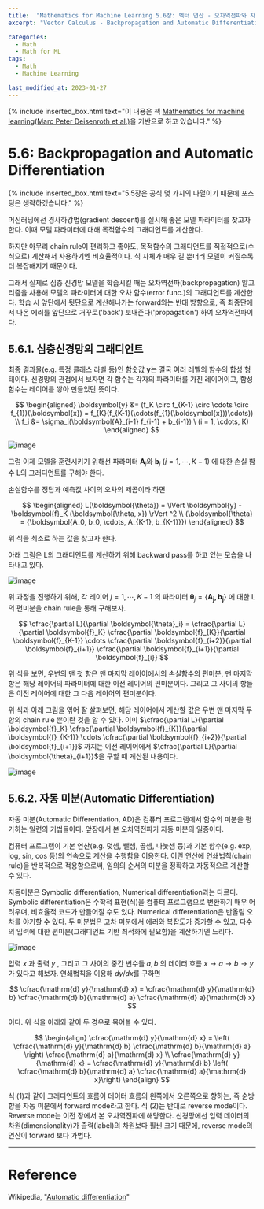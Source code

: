 ```yaml
---
title:  "Mathematics for Machine Learning 5.6장: 벡터 연산 - 오차역전파와 자동 미분"
excerpt: "Vector Calculus - Backpropagation and Automatic Differentiation"

categories:
  - Math
  - Math for ML
tags:
  - Math
  - Machine Learning

last_modified_at: 2023-01-27
---
```


{% include inserted_box.html text="이 내용은 책 <a href='https://mml-book.github.io/book/mml-book.pdf'>Mathematics for machine learning(Marc Peter Deisenroth et al.)</a>을 기반으로 하고 있습니다." %}

# 5.6: Backpropagation and Automatic Differentiation

{% include inserted_box.html text="5.5장은 공식 몇 가지의 나열이기 때문에 포스팅은 생략하겠습니다." %}

머신러닝에선 경사하강법(gradient descent)를 실시해 좋은 모델 파라미터를 찾고자 한다. 이때 모델 파라미터에 대해 목적함수의 그래디언트를 계산한다.

하지만 아무리 chain rule이 편리하고 좋아도, 목적함수의 그래디언트를 직접적으로(수식으로) 계산해서 사용하기엔 비효율적이다. 식 자체가 매우 길 뿐더러 모델이 커질수록 더 복잡해지기 때문이다.

그래서 실제로 심층 신경망 모델을 학습시킬 때는 오차역전파(backpropagation) 알고리즘을 사용해 모델의 파라미터에 대한 오차 함수(error func.)의 그래디언트를 계산한다. 학습 시 앞단에서 뒷단으로 계산해나가는 forward와는 반대 방향으로, 즉 최종단에서 나온 에러를 앞단으로 거꾸로('back') 보내준다('propagation') 하여 오차역전파이다.

## 5.6.1. 심층신경망의 그래디언트

최종 결과물(e.g. 특정 클래스 라벨 등)인 함숫값 $\boldsymbol{y}$는 결국 여러 레벨의 함수의 합성 형태이다. 신경망의 관점에서 보자면 각 함수는 각자의 파라미터를 가진 레이어이고, 함성함수는 레이어를 쌓아 만들었단 뜻이다.

$$
\begin{aligned}
  \boldsymbol{y} &= (f_K \circ f_{K-1} \circ \cdots \circ f_{1})(\boldsymbol{x}) = f_{K}(f_{K-1}(\cdots(f_{1}(\boldsymbol{x}))\cdots)) \\
  f_i &= \sigma_i(\boldsymbol{A}_{i-1} f_{i-1} + b_{i-1}) \ (i = 1, \cdots, K)
\end{aligned}
$$

![image](https://user-images.githubusercontent.com/69252153/214994215-93b70e08-df60-4538-bcd9-05bfee23691c.png)

그럼 이제 모델을 훈련시키기 위해선 파라미터 $\boldsymbol{A}_j$와 $\boldsymbol{b}_j$ ($j = 1, \cdots, K-1$) 에 대한 손실 함수 L의 그래디언트를 구해야 한다.

손실함수를 정답과 예측값 사이의 오차의 제곱이라 하면

$$
\begin{aligned}
  L(\boldsymbol{\theta}) = \lVert \boldsymbol{y} - \boldsymbol{f}_K (\boldsymbol{\theta, x}) \rVert ^2 \\
  (\boldsymbol{\theta} = {\boldsymbol{A_0, b_0, \cdots, A_{K-1}, b_{K-1}}})
\end{aligned}
$$

위 식을 최소로 하는 값을 찾고자 한다.

아래 그림은 L의 그래디언트를 계산하기 위해 backward pass를 하고 있는 모습을 나타내고 있다.

![image](https://user-images.githubusercontent.com/69252153/215253316-78dc95cb-3c7d-49f6-b4ea-dc3aa6739996.png)

위 과정을 진행하기 위해, 각 레이어 $j = 1, \cdots, K-1$ 의 파라미터 $\boldsymbol{\theta}_j = \{ \boldsymbol{A_j, b_j} \}$ 에 대한 L의 편미분을 chain rule을 통해 구해보자.

$$
\cfrac{\partial L}{\partial \boldsymbol{\theta}_i} = \cfrac{\partial L}{\partial \boldsymbol{f}_K} \cfrac{\partial \boldsymbol{f}_{K}}{\partial \boldsymbol{f}_{K-1}} \cdots \cfrac{\partial \boldsymbol{f}_{i+2}}{\partial \boldsymbol{f}_{i+1}} \cfrac{\partial \boldsymbol{f}_{i+1}}{\partial \boldsymbol{f}_{i}}
$$

위 식을 보면, 우변의 맨 첫 항은 맨 마지막 레이어에서의 손실함수의 편미분, 맨 마지막 항은 해당 레이어의 파라미터에 대한 이전 레이어의 편미분이다. 그리고 그 사이의 항들은 이전 레이어에 대한 그 다음 레이어의 편미분이다.

위 식과 아래 그림을 엮어 잘 살펴보면, 해당 레이어에서 계산할 값은 우변 맨 마지막 두 항의 chain rule 뿐이란 것을 알 수 있다. 이미 $\cfrac{\partial L}{\partial \boldsymbol{f}_K} \cfrac{\partial \boldsymbol{f}_{K}}{\partial \boldsymbol{f}_{K-1}} \cdots \cfrac{\partial \boldsymbol{f}_{i+2}}{\partial \boldsymbol{f}_{i+1}}$ 까지는 이전 레이어에서 $\cfrac{\partial L}{\partial \boldsymbol{\theta}_{i+1}}$을 구할 때 계산된 내용이다.

![image](https://user-images.githubusercontent.com/69252153/215031514-809d66b5-71f1-4737-af38-2802b54e518a.png)


## 5.6.2. 자동 미분(Automatic Differentiation)

자동 미분(Automatic Differentiation, AD)은 컴퓨터 프로그램에서 함수의 미분을 평가하는 일련의 기법들이다. 앞장에서 본 오차역전파가 자동 미분의 일종이다.

컴퓨터 프로그램이 기본 연산(e.g. 덧셈, 뺄셈, 곱셈, 나눗셈 등)과 기본 함수(e.g. exp, log, sin, cos 등)의 연속으로 계산을 수행함을 이용한다. 이런 연산에 연쇄법칙(chain rule)을 반복적으로 적용함으로써, 임의의 순서의 미분을 정확하고 자동적으로 계산할 수 있다.

자동미분은 Symbolic differentiation, Numerical differentiation과는 다르다. Symbolic differentiation은 수학적 표현(식)을 컴퓨터 프로그램으로 변환하기 매우 어려우며, 비효율적 코드가 만들어질 수도 있다. Numerical differentiation은 반올림 오차를 야기할 수 있다. 두 미분법은 고차 미분에서 에러와 복잡도가 증가할 수 있고, 다수의 입력에 대한 편미분(그래디언트 기반 최적화에 필요함)을 계산하기엔 느리다.

![image](https://user-images.githubusercontent.com/69252153/215253217-6ce874f4-3c98-4204-bdea-c982e348636d.png)


입력 $x$ 과 출력 $y$ , 그리고 그 사이의 중간 변수들 $a, b$ 의 데이터 흐름 $x \rightarrow a \rightarrow b \rightarrow y$ 가 있다고 해보자. 연쇄법칙을 이용해 $dy/dx$를 구하면

$$
\cfrac{\mathrm{d} y}{\mathrm{d} x} = \cfrac{\mathrm{d} y}{\mathrm{d} b} \cfrac{\mathrm{d} b}{\mathrm{d} a} \cfrac{\mathrm{d} a}{\mathrm{d} x}
$$

이다. 위 식을 아래와 같이 두 경우로 묶어볼 수 있다.

$$
\begin{align}
  \cfrac{\mathrm{d} y}{\mathrm{d} x} = \left( \cfrac{\mathrm{d} y}{\mathrm{d} b} \cfrac{\mathrm{d} b}{\mathrm{d} a} \right) \cfrac{\mathrm{d} a}{\mathrm{d} x} \\
  \cfrac{\mathrm{d} y}{\mathrm{d} x} = \cfrac{\mathrm{d} y}{\mathrm{d} b} \left( \cfrac{\mathrm{d} b}{\mathrm{d} a} \cfrac{\mathrm{d} a}{\mathrm{d} x}\right) 
\end{align}
$$

식 (1)과 같이 그래디언트의 흐름이 데이터 흐름의 왼쪽에서 오른쪽으로 향하는, 즉 순방향을 자동 미분에서 forward mode라고 한다. 식 (2)는 반대로 reverse mode이다. Reverse mode는 이전 장에서 본 오차역전파에 해당한다. 신경망에선 입력 데이터의 차원(dimensionality)가 출력(label)의 차원보다 훨씬 크기 때문에, reverse mode의 연산이 forward 보다 가볍다.

- - -

# Reference
Wikipedia, "[Automatic differentiation](https://en.wikipedia.org/wiki/Automatic_differentiation)"